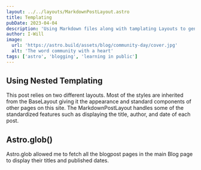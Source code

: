 ```yaml
---
layout: ../../layouts/MarkdownPostLayout.astro
title: Templating
pubDate: 2023-04-04
description: 'Using Markdown files along with tamplating Layouts to generate blog posts'
author: I-Will
image:
  url: 'https://astro.build/assets/blog/community-day/cover.jpg'
  alt: 'The word community with a heart'
tags: ['astro', 'blogging', 'learning in public']
---
```


## Using Nested Templating

This post relies on two different layouts. Most of the styles are inherited from the BaseLayout giving it the appearance and standard components of other pages on this site. The MarkdownPostLayout handles some of the standardized features such as displaying the title, author, and date of each post.

## Astro.glob()

Astro.glob allowed me to fetch all the blogpost pages in the main Blog page to display their titles and published dates.
